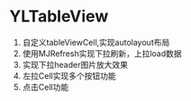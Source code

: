 # YLTableView
1. 自定义tableViewCell,实现autolayout布局
2. 使用MJRefresh实现下拉刷新，上拉load数据
3. 实现下拉header图片放大效果
4. 左拉Cell实现多个按钮功能
5. 点击Cell功能
